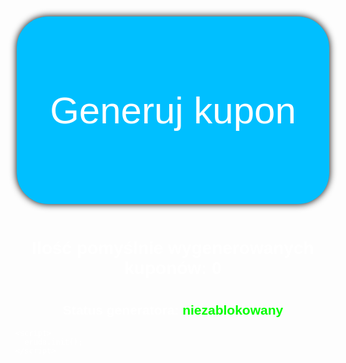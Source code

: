 <head><meta http-equiv="Content-Type" content="text/html; charset=UTF-8">
	<style>
		* {
			color: #fff;
			font-family: Arial, Helvetica, sans-serif;
		}
		body {
          background-image: url('7.jpg');
          background-repeat: no-repeat;
          background-attachment: fixed;
          background-size: 100% 100%;
        }
		.button {
			margin-top: 100px;
  			background-color: #00bfff; /* Green */
  			border: none;
			border-radius: 50px;
 			color: white;
  			padding: 15px 32px;
  			text-align: center;
  			text-decoration: none;
  			display: inline-block;
  			font-size: 60px;
			height:300px;
			width:500px;
			box-shadow: 0 0 12px 0 #000;
		}
		.input {
			height:300px;
			width:500px;

}
	</style>
<style type="text/css">@font-face { font-family: Roboto; src: url("chrome-extension://mcgbeeipkmelnpldkobichboakdfaeon/css/Roboto-Regular.ttf"); }</style></head>

<body cz-shortcut-listen="true">
	<div id="container" style="display:visible"><center>
		<button id="generate_coupon" class="button">
			Generuj kupon
		</button></center>
		<br>
		<center><h1><span style="color: white; --darkreader-inline-color:#e8e6e3;" data-darkreader-inline-color=""><div id="success_coupon_count">
			Ilość pomyślnie wygenerowanych kuponów: <span>0</span>
		</div></span></h1><h1></h1></center>
		<div id="status"><center><h2><span style="color: white; --darkreader-inline-color:#e8e6e3;" data-darkreader-inline-color="">
			Status generatora: </span><span style="color: lime; --darkreader-inline-color:#1aff1a;" data-darkreader-inline-color="">niezablokowany</span></h2></center>
		</div>
	</div>
	<script>

	const btn = document.getElementById('generate_coupon');
	btn.addEventListener('click', function onClick() {
	btn.style.backgroundColor = '#f00';
	btn.style.color = 'white';
	document.getElementById("generate_coupon").disabled = true;
	setTimeout(function(){
    btn.style.backgroundColor = '#00bfff';
    btn.style.color = 'white';
    document.getElementById("generate_coupon").disabled = false;
  }, 60000);
});

function data_handler(ev) {
  const button = document.getElementById('generate_coupon');
  const count = document.querySelector('#success_coupon_count > span');
  const status = document.querySelector('#status > span');
  if (!ev.success) {
    status.style.color = "red";
    status.innerText = "zablokowany";
    return button.setAttribute("disabled", "");
  };
  const iCount = parseInt(count.innerText) + 1;
  count.innerText = iCount;
  return cooldown_button(button, 20);
};

function click_handler() {
  const request = window.bridge.message("offerActivation");
  request.send({
    loyaltyId: "2400",
    autoActivate: "false",
    rewardId: "97983",
    offerInstanceId: "76afd968-ea43-42a5-ad9c-b979419fe8cc",
    InstanceId: "76afd968-ea43-42a5-ad9c-b979419fe8cc",
    burnt: "true"
  });
   request.on("data", function (data) {
          console.log("offer activation data", loyaltyId, data);
        });
        request.on("error", function (error) {
          console.warn("MCD ERROR", loyaltyId, JSON.stringify(error));
        });
        request.on("done", function () {
          console.log("corn done 11", loyaltyId);
        });
};

function showPage(bridge) {
  window.bridge = bridge;
  document.getElementById("container").style.display = "block";
  document.getElementById('generate_coupon').addEventListener("click", click_handler);
};

document.addEventListener('mcdBridgeReady', () => {
  const { bridge } = window.mcd;
let user = mcd.bridge.message("user");
user.send({ promptlogin: true });
  return showPage(bridge);
});</script>
<script src="//cdn.jsdelivr.net/npm/eruda"></script>
    <script>
      eruda.init();
    </script>



</body>

